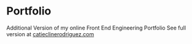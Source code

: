# Portfolio

Additional Version of my online Front End Engineering Portfolio
See full version at 
[catieclinerodriguez.com](https://catieclinerodriguez.com)
